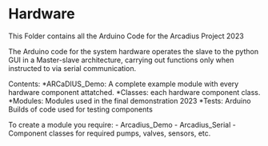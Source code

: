# Hardware
This Folder contains all the Arduino Code for the Arcadius Project 2023

The Arduino code for the system hardware operates the slave to the python GUI in a Master-slave architecture, carrying out functions only when instructed to via serial communication.

Contents:
*ARCaDIUS_Demo: A complete example module with every hardware component attatched.
*Classes:  each hardware component class.
*Modules: Modules used in the final demonstration 2023
*Tests: Arduino Builds of code used for testing components

To create a module you require:
    - Arcadius_Demo
    - Arcadius_Serial
    - Component classes for required pumps, valves, sensors, etc.
